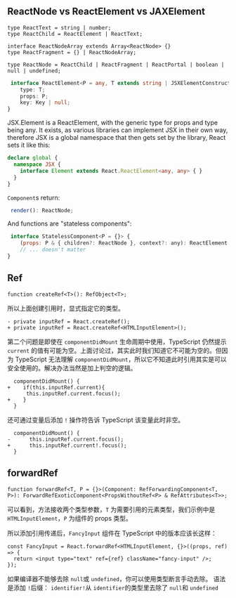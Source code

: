 ## ReactNode vs ReactElement vs JAXElement

```tsx
type ReactText = string | number;
type ReactChild = ReactElement | ReactText;

interface ReactNodeArray extends Array<ReactNode> {}
type ReactFragment = {} | ReactNodeArray;

type ReactNode = ReactChild | ReactFragment | ReactPortal | boolean | null | undefined;
```

```typescript
 interface ReactElement<P = any, T extends string | JSXElementConstructor<any> = string | JSXElementConstructor<any>> {
    type: T;
    props: P;
    key: Key | null;
}
```

JSX.Element is a ReactElement, with the generic type for props and type being any. It exists, as various libraries can implement JSX in their own way, therefore JSX is a global namespace that then gets set by the library, React sets it like this:

```typescript
declare global {
  namespace JSX {
    interface Element extends React.ReactElement<any, any> { }
  }
}
```

`Component`s return:

```js
 render(): ReactNode;
```

And functions are "stateless components":

```js
 interface StatelessComponent<P = {}> {
    (props: P & { children?: ReactNode }, context?: any): ReactElement | null;
    // ... doesn't matter
}
```

## Ref

```tsx
function createRef<T>(): RefObject<T>;
```

所以上面创建引用时，显式指定它的类型。

```
- private inputRef = React.createRef();
+ private inputRef = React.createRef<HTMLInputElement>();
```

第二个问题是即使在 `componentDidMount` 生命周期中使用，TypeScript 仍然提示 `current` 的值有可能为空。上面讨论过，其实此时我们知道它不可能为空的。但因为 TypeScript 无法理解 `componentDidMount`，所以它不知道此时引用其实是可以安全使用的。解决办法当然是加上判空的逻辑。

```
  componentDidMount() {
+    if(this.inputRef.current){
      this.inputRef.current.focus();
+    }
  }
```

还可通过变量后添加 `!` 操作符告诉 TypeScript 该变量此时非空。

```
  componentDidMount() {
-      this.inputRef.current.focus();
+      this.inputRef.current!.focus();
  }
```

## forwardRef

```tsx
function forwardRef<T, P = {}>(Component: RefForwardingComponent<T, P>): ForwardRefExoticComponent<PropsWithoutRef<P> & RefAttributes<T>>;
```

可以看到，方法接收两个类型参数，`T` 为需要引用的元素类型，我们示例中是 `HTMLInputElement`，`P` 为组件的 props 类型。

所以添加引用传递后，`FancyInput` 组件在 TypeScript 中的版本应该长这样：

```tsx
const FancyInput = React.forwardRef<HTMLInputElement, {}>((props, ref) => {
  return <input type="text" ref={ref} className="fancy-input" />;
});
```

如果编译器不能够去除 `null`或 `undefined`，你可以使用类型断言手动去除。 语法是添加 `!`后缀： `identifier!`从 `identifier`的类型里去除了 `null`和 `undefined`